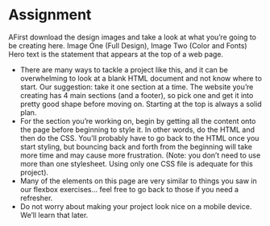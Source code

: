 <h1>Assignment</h1>
<p>AFirst download the design images and take a look at what you’re going to be creating here. Image One (Full Design), Image Two (Color and Fonts)
Hero text is the statement that appears at the top of a web page.</p>

<ul>
<li>There are many ways to tackle a project like this, and it can be overwhelming to look at a blank HTML document and not know where to start. Our suggestion: take it one section at a time. The website you’re creating has 4 main sections (and a footer), so pick one and get it into pretty good shape before moving on. Starting at the top is always a solid plan.</li>
<li>For the section you’re working on, begin by getting all the content onto the page before beginning to style it. In other words, do the HTML and then do the CSS. You’ll probably have to go back to the HTML once you start styling, but bouncing back and forth from the beginning will take more time and may cause more frustration. (Note: you don’t need to use more than one stylesheet. Using only one CSS file is adequate for this project).</li>
<li>Many of the elements on this page are very similar to things you saw in our flexbox exercises… feel free to go back to those if you need a refresher.</li>
<li>Do not worry about making your project look nice on a mobile device. We’ll learn that later.</li>
</ul>
